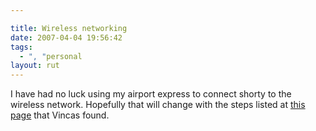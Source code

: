 ```yaml
---

title: Wireless networking
date: 2007-04-04 19:56:42
tags:
  - ", "personal
layout: rut
---
```


I have had no luck using my airport express to connect shorty to the wireless network.  Hopefully that will change with the steps listed at [this page][ref1] that Vincas found. 

[ref1]: http://www.macosxhints.com/article.php?story=20060609053254368 "Extend a Linksys WRT54G network via AirPort Express"

